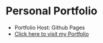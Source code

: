 # Personal Portfolio
- Portfolio Host: Github Pages
- <a href="https://dominikdanner.github.io/portfolio">Click here to visit my Portfolio</a>
